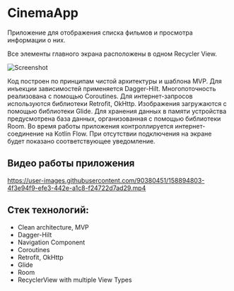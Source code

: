 # CinemaApp
Приложение для отображения списка фильмов и просмотра информации о них. 

Все элементы главного экрана расположены в одном Recycler View.

![Screenshot](https://user-images.githubusercontent.com/90380451/158895005-b37bf636-10f2-4ef9-9958-8232fb9e5f36.png)

Код построен по принципам чистой архитектуры и шаблона MVP.
Для инъекции зависимостей применяется Dagger-Hilt.
Многопоточность реализована с помощью Coroutines.
Для интернет-запросов используются библиотеки Retrofit, OkHttp.
Изображения загружаются с помощью библиотеки Glide.
Для хранения данных в памяти устройства предусмотрена база данных, организованная с помощью библиотеки Room.
Во время работы приложения контроллируется интернет-соединение на Kotlin Flow. 
При отсутствии подключения на экране будет показано соответствующее уведомление.

## Видео работы приложения
https://user-images.githubusercontent.com/90380451/158894803-4f3e94f9-efe3-442e-a1c8-f24722d7ad29.mp4

## Стек технологий:
- Clean architecture, MVP
- Dagger-Hilt
- Navigation Component
- Coroutines
- Retrofit, OkHttp
- Glide
- Room
- RecyclerView with multiple View Types
